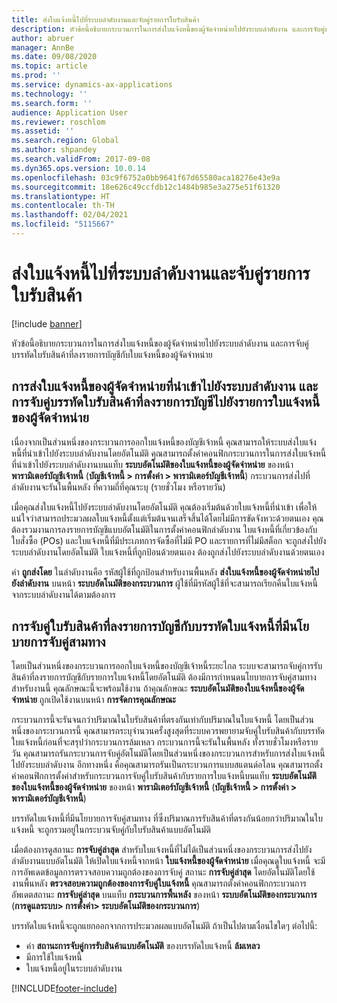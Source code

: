 ```yaml
---
title: ส่งใบแจ้งหนี้ไปที่ระบบลำดับงานและจับคู่รายการใบรับสินค้า
description: หัวข้อนี้อธิบายกระบวนการในการส่งใบแจ้งหนี้ของผู้จัดจำหน่ายไปยังระบบลำดับงาน และการจับคู่บรรทัดใบรับสินค้าที่ลงรายการบัญชีกับใบแจ้งหนี้ของผู้จัดจำหน่าย
author: abruer
manager: AnnBe
ms.date: 09/08/2020
ms.topic: article
ms.prod: ''
ms.service: dynamics-ax-applications
ms.technology: ''
ms.search.form: ''
audience: Application User
ms.reviewer: roschlom
ms.assetid: ''
ms.search.region: Global
ms.author: shpandey
ms.search.validFrom: 2017-09-08
ms.dyn365.ops.version: 10.0.14
ms.openlocfilehash: 03c9f6752a0bb9641f67d65580aca18276e43e9a
ms.sourcegitcommit: 18e626c49ccfdb12c1484b985e3a275e51f61320
ms.translationtype: HT
ms.contentlocale: th-TH
ms.lasthandoff: 02/04/2021
ms.locfileid: "5115667"
---
```

# <a name="submit-invoices-to-the-workflow-system-and-match-product-receipt-lines"></a>ส่งใบแจ้งหนี้ไปที่ระบบลำดับงานและจับคู่รายการใบรับสินค้า

[!include [banner](../includes/banner.md)]

หัวข้อนี้อธิบายกระบวนการในการส่งใบแจ้งหนี้ของผู้จัดจำหน่ายไปยังระบบลำดับงาน และการจับคู่บรรทัดใบรับสินค้าที่ลงรายการบัญชีกับใบแจ้งหนี้ของผู้จัดจำหน่าย

## <a name="submitting-imported-vendor-invoices-to-the-workflow-system-and-matching-posted-product-receipt-lines-to-pending-vendor-invoice-lines"></a>การส่งใบแจ้งหนี้ของผู้จัดจำหน่ายที่นำเข้าไปยังระบบลำดับงาน และการจับคู่บรรทัดใบรับสินค้าที่ลงรายการบัญชีไปยังรายการใบแจ้งหนี้ของผู้จัดจำหน่าย

เนื่องจากเป็นส่วนหนึ่งของกระบวนการออกใบแจ้งหนี้ของบัญชีเจ้าหนี้ คุณสามารถให้ระบบส่งใบแจ้งหนี้ที่นำเข้าไปยังระบบลำดับงานโดยอัตโนมัติ คุณสามารถตั้งค่าคอนฟิกกระบวนการในการส่งใบแจ้งหนี้ที่นำเข้าไปยังระบบลำดับงานบนแท็บ **ระบบอัตโนมัติของใบแจ้งหนี้ของผู้จัดจำหน่าย** ของหน้า **พารามิเตอร์บัญชีเจ้าหนี้** (**บัญชีเจ้าหนี้ \> การตั้งค่า \> พารามิเตอร์บัญชีเจ้าหนี้**) กระบวนการส่งไปที่ลำดับงานจะรันในพื้นหลัง ที่ความถี่ที่คุณระบุ (รายชั่วโมง หรือรายวัน)

เมื่อคุณส่งใบแจ้งหนี้ไปยังระบบลำดับงานโดยอัตโนมัติ คุณต้องเริ่มต้นด้วยใบแจ้งหนี้ที่นำเข้า เพื่อให้แน่ใจว่าสามารถประมวลผลใบแจ้งหนี้ตั้งแต่เริ่มต้นจนเสร็จสิ้นได้โดยไม่มีการขัดจังหวะด้วยตนเอง คุณต้องรวมงานการลงรายการบัญชีแบบอัตโนมัติในการตั้งค่าคอนฟิกลำดับงาน ใบแจ้งหนี้ที่เกี่ยวข้องกับใบสั่งซื้อ (POs) และใบแจ้งหนี้ที่มีประเภทการจัดซื้อที่ไม่มี PO และรายการที่ไม่มีสต็อก จะถูกส่งไปยังระบบลำดับงานโดยอัตโนมัติ ใบแจ้งหนี้ที่ถูกป้อนด้วยตนเอง ต้องถูกส่งไปยังระบบลำดับงานด้วยตนเอง

ค่า **ถูกส่งโดย** ในลำดับงานคือ รหัสผู้ใช้ที่ถูกป้อนสำหรับงานพื้นหลัง **ส่งใบแจ้งหนี้ของผู้จัดจำหน่ายไปยังลำดับงาน** บนหน้า **ระบบอัตโนมัติของกระบวนการ** ผู้ใช้ที่มีรหัสผู้ใช้ที่จะสามารถเรียกคืนใบแจ้งหนี้จากระบบลำดับงานได้ตามต้องการ

## <a name="matching-posted-product-receipts-to-invoice-lines-that-have-a-three-way-matching-policy"></a>การจับคู่ใบรับสินค้าที่ลงรายการบัญชีกับบรรทัดใบแจ้งหนี้ที่มีนโยบายการจับคู่สามทาง

โดยเป็นส่วนหนึ่งของกระบวนการออกใบแจ้งหนี้ของบัญชีเจ้าหนี้ระยะไกล ระบบจะสามารถจับคู่การรับสินค้าที่ลงรายการบัญชีกับรายการใบแจ้งหนี้โดยอัตโนมัติ ต้องมีการกำหนดนโยบายการจับคู่สามทางสำหรับงานนี้ คุณลักษณะนี้จะพร้อมใช้งาน ถ้าคุณลักษณะ **ระบบอัตโนมัติของใบแจ้งหนี้ของผู้จัดจำหน่าย** ถูกเปิดใช้งานบนหน้า **การจัดการคุณลักษณะ**

กระบวนการนี้จะรันจนกว่าปริมาณในใบรับสินค้าที่ตรงกันเท่ากับปริมาณในใบแจ้งหนี้ โดยเป็นส่วนหนึ่งของกระบวนการนี้ คุณสามารถระบุจำนวนครั้งสูงสุดที่ระบบควรพยายามจับคู่ใบรับสินค้ากับบรรทัดใบแจ้งหนี้ก่อนที่จะสรุปว่ากระบวนการล้มเหลว กระบวนการนี้จะรันในพื้นหลัง ทั้งรายชั่วโมงหรือรายวัน คุณสามารถรันกระบวนการจับคู่อัตโนมัติโดยเป็นส่วนหนึ่งของกระบวนการสำหรับการส่งใบแจ้งหนี้ไปยังระบบลำดับงาน อีกทางหนึ่ง คือคุณสามารถรันเป็นกระบวนการแบบสแตนด์อโลน คุณสามารถตั้งค่าคอนฟิกการตั้งค่าสำหรับกระบวนการจับคู่ใบรับสินค้ากับรายการใบแจ้งหนี้บนแท็บ **ระบบอัตโนมัติของใบแจ้งหนี้ของผู้จัดจำหน่าย** ของหน้า **พารามิเตอร์บัญชีเจ้าหนี้** (**บัญชีเจ้าหนี้ \> การตั้งค่า \> พารามิเตอร์บัญชีเจ้าหนี้**)

บรรทัดใบแจ้งหนี้ที่มีนโยบายการจับคู่สามทาง ที่ซึ่งปริมาณการรับสินค้าที่ตรงกันน้อยกว่าปริมาณในใบแจ้งหนี้ จะถูกรวมอยู่ในกระบวนจับคู่กับใบรับสินค้าแบบอัตโนมัติ

เมื่อต้องการดูสถานะ **การจับคู่ล่าสุด** สำหรับใบแจ้งหนี้ที่ไม่ได้เป็นส่วนหนึ่งของกระบวนการส่งไปยังลำดับงานแบบอัตโนมัติ ให้เปิดใบแจ้งหนี้จากหน้า **ใบแจ้งหนี้ของผู้จัดจำหน่าย** เมื่อคุณดูใบแจ้งหนี้ จะมีการอัพเดตข้อมูลการตรวจสอบความถูกต้องของการจับคู่ สถานะ **การจับคู่ล่าสุด** โดยอัตโนมัติโดยใช้งานพื้นหลัง **ตรวจสอบความถูกต้องของการจับคู่ใบแจ้งหนี้** คุณสามารถตั้งค่าคอนฟิกกระบวนการอัพเดตสถานะ **การจับคู่ล่าสุด** บนแท็บ **กระบวนการพื้นหลัง** ของหน้า **ระบบอัตโนมัติของกระบวนการ** (**การดูแลระบบ\> การตั้งค่า\> ระบบอัตโนมัติของกระบวนการ**)

บรรทัดใบแจ้งหนี้จะถูกแยกออกจากการประมวลผลแบบอัตโนมัติ ถ้าเป็นไปตามเงื่อนไขใดๆ ต่อไปนี้:

- ค่า **สถานะการจับคู่การรับสินค้าแบบอัตโนมัติ** ของบรรทัดใบแจ้งหนี้ **ล้มเหลว**
- มีการใช้ใบแจ้งหนี้
- ใบแจ้งหนี้อยู่ในระบบลำดับงาน


[!INCLUDE[footer-include](../../includes/footer-banner.md)]